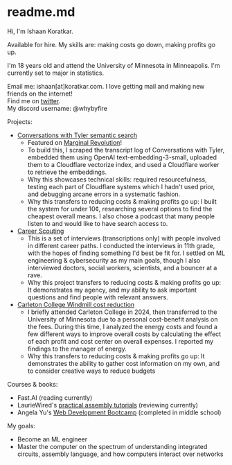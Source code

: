 # readme.md

Hi, I'm Ishaan Koratkar. 

Available for hire. My skills are: making costs go down, making profits go up.

I'm 18 years old and attend the University of Minnesota in Minneapolis. I'm currently set to major in statistics.

Email me: ishaan[at]koratkar.com. I love getting mail and making new friends on the internet!  
Find me on [twitter](https://x.com/whybyfire).  
My discord username: @whybyfire

Projects:
* [Conversations with Tyler semantic search](https://koratkar.github.io/cwt-semantic-search/)
   * Featured on [Marginal Revolution](https://marginalrevolution.com/marginalrevolution/2024/12/wednesday-assorted-links-482.html)!
   * To build this, I scraped the transcript log of Conversations with Tyler, embedded them using OpenAI text-embedding-3-small, uploaded them to a Cloudflare vectorize index, and used a Cloudflare worker to retrieve the embeddings.
   * Why this showcases technical skills: required resourcefulness, testing each part of Cloudflare systems which I hadn't used prior, and debugging arcane errors in a systematic fashion.
   * Why this transfers to reducing costs & making profits go up: I built the system for under 10¢, researching several options to find the cheapest overall means. I also chose a podcast that many people listen to and would like to have search access to.
* [Career Scouting](https://careerscouting.substack.com)
  * This is a set of interviews (transcriptions only) with people involved in different career paths. I conducted the interviews in 11th grade, with the hopes of finding something I'd best be fit for. I settled on ML engineering & cybersecurity as my main goals, though I also interviewed doctors, social workers, scientists, and a bouncer at a rave.
  * Why this project transfers to reducing costs & making profits go up: It demonstrates my agency, and my ability to ask important questions and find people with relevant answers.
* [Carleton College Windmill cost reduction](https://www.carleton.edu/facilities/campus-energy/wind-turbine-2/)
  * I briefly attended Carleton College in 2024, then transferred to the University of Minnesota due to a personal cost-benefit analysis on the fees. During this time, I analyzed the energy costs and found a few different ways to improve overall costs by calculating the effect of each profit and cost center on overall expenses. I reported my findings to the manager of energy.
  * Why this transfers to reducing costs & making profits go up: It demonstrates the ability to gather cost information on my own, and to consider creative ways to reduce budgets

Courses & books:
* Fast.AI (reading currently)
* LaurieWired's [practical assembly tutorials](https://www.youtube.com/watch?v=kKtWsuuJEDs&list=PLn_It163He32Ujm-l_czgEBhbJjOUgFhg) (reviewing currently)
* Angela Yu's [Web Development Bootcamp](https://www.udemy.com/user/4b4368a3-b5c8-4529-aa65-2056ec31f37e/?srsltid=AfmBOor9wY9REAR-DnqjuFpILaAu7M-WseVWz0YOs20lkLT6nZJR4J8A) (completed in middle school)

My goals:
* Become an ML engineer
* Master the computer on the spectrum of understanding integrated circuits, assembly language, and how computers interact over networks
